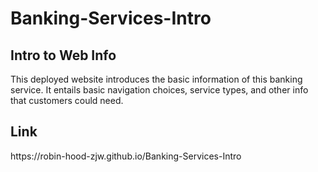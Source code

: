 # Banking-Services-Intro
<h2>Intro to Web Info</h2>
This deployed website introduces the basic information of this banking service. It entails basic navigation choices, service types, and other info that customers could need.
<br />

<h2>Link</h2>
https://robin-hood-zjw.github.io/Banking-Services-Intro
